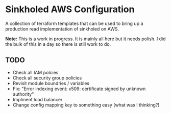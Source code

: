 # Sinkholed AWS Configuration 

A collection of terraform templates that can be used to bring up a production read implementation of sinkholed on AWS.

**Note:** This is a work in progress. It is mainly all here but it needs polish. I did the bulk of this in a day so there is still work to do.

## TODO

* Check all IAM polcies
* Check all security group policies
* Revisit module boundries / variables
* Fix: "Error indexing event: x509: certificate signed by unknown authority"
* Implment load balancer
* Change config mapping key to something easy (what was I thinking?)

